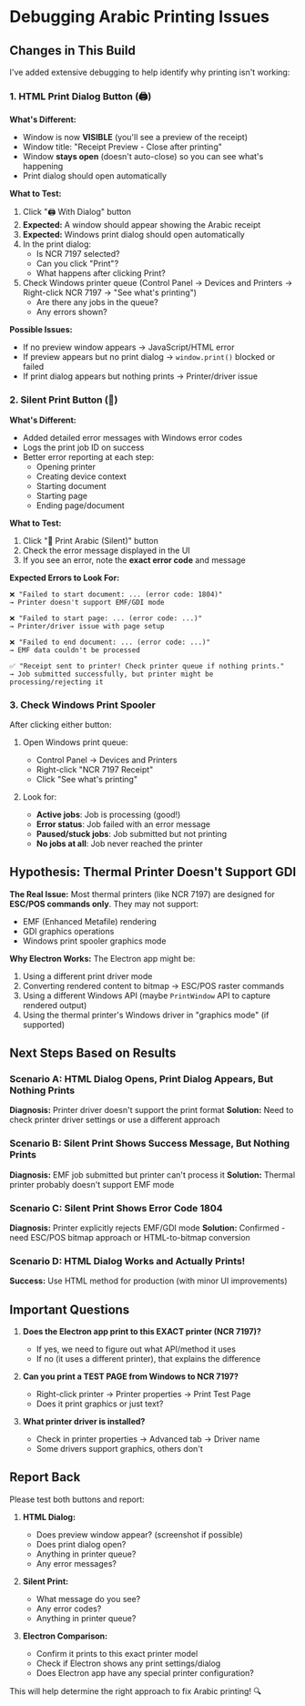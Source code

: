 # Debugging Arabic Printing Issues

## Changes in This Build

I've added extensive debugging to help identify why printing isn't working:

### 1. HTML Print Dialog Button (🖨️)
**What's Different:**
- Window is now **VISIBLE** (you'll see a preview of the receipt)
- Window title: "Receipt Preview - Close after printing"
- Window **stays open** (doesn't auto-close) so you can see what's happening
- Print dialog should open automatically

**What to Test:**
1. Click "🖨️ With Dialog" button
2. **Expected:** A window should appear showing the Arabic receipt
3. **Expected:** Windows print dialog should open automatically
4. In the print dialog:
   - Is NCR 7197 selected?
   - Can you click "Print"?
   - What happens after clicking Print?
5. Check Windows printer queue (Control Panel → Devices and Printers → Right-click NCR 7197 → "See what's printing")
   - Are there any jobs in the queue?
   - Any errors shown?

**Possible Issues:**
- If no preview window appears → JavaScript/HTML error
- If preview appears but no print dialog → `window.print()` blocked or failed
- If print dialog appears but nothing prints → Printer/driver issue

### 2. Silent Print Button (🚀)
**What's Different:**
- Added detailed error messages with Windows error codes
- Logs the print job ID on success
- Better error reporting at each step:
  - Opening printer
  - Creating device context
  - Starting document
  - Starting page
  - Ending page/document

**What to Test:**
1. Click "🚀 Print Arabic (Silent)" button
2. Check the error message displayed in the UI
3. If you see an error, note the **exact error code** and message

**Expected Errors to Look For:**

```
❌ "Failed to start document: ... (error code: 1804)"
→ Printer doesn't support EMF/GDI mode

❌ "Failed to start page: ... (error code: ...)"
→ Printer/driver issue with page setup

❌ "Failed to end document: ... (error code: ...)"
→ EMF data couldn't be processed

✅ "Receipt sent to printer! Check printer queue if nothing prints."
→ Job submitted successfully, but printer might be processing/rejecting it
```

### 3. Check Windows Print Spooler

After clicking either button:

1. Open Windows print queue:
   - Control Panel → Devices and Printers
   - Right-click "NCR 7197 Receipt"
   - Click "See what's printing"

2. Look for:
   - **Active jobs**: Job is processing (good!)
   - **Error status**: Job failed with an error message
   - **Paused/stuck jobs**: Job submitted but not printing
   - **No jobs at all**: Job never reached the printer

## Hypothesis: Thermal Printer Doesn't Support GDI

**The Real Issue:**
Most thermal printers (like NCR 7197) are designed for **ESC/POS commands only**. They may not support:
- EMF (Enhanced Metafile) rendering
- GDI graphics operations
- Windows print spooler graphics mode

**Why Electron Works:**
The Electron app might be:
1. Using a different print driver mode
2. Converting rendered content to bitmap → ESC/POS raster commands
3. Using a different Windows API (maybe `PrintWindow` API to capture rendered output)
4. Using the thermal printer's Windows driver in "graphics mode" (if supported)

## Next Steps Based on Results

### Scenario A: HTML Dialog Opens, Print Dialog Appears, But Nothing Prints
**Diagnosis:** Printer driver doesn't support the print format
**Solution:** Need to check printer driver settings or use a different approach

### Scenario B: Silent Print Shows Success Message, But Nothing Prints
**Diagnosis:** EMF job submitted but printer can't process it
**Solution:** Thermal printer probably doesn't support EMF mode

### Scenario C: Silent Print Shows Error Code 1804
**Diagnosis:** Printer explicitly rejects EMF/GDI mode
**Solution:** Confirmed - need ESC/POS bitmap approach or HTML-to-bitmap conversion

### Scenario D: HTML Dialog Works and Actually Prints!
**Success:** Use HTML method for production (with minor UI improvements)

## Important Questions

1. **Does the Electron app print to this EXACT printer (NCR 7197)?**
   - If yes, we need to figure out what API/method it uses
   - If no (it uses a different printer), that explains the difference

2. **Can you print a TEST PAGE from Windows to NCR 7197?**
   - Right-click printer → Printer properties → Print Test Page
   - Does it print graphics or just text?

3. **What printer driver is installed?**
   - Check in printer properties → Advanced tab → Driver name
   - Some drivers support graphics, others don't

## Report Back

Please test both buttons and report:

1. **HTML Dialog:**
   - Does preview window appear? (screenshot if possible)
   - Does print dialog open?
   - Anything in printer queue?
   - Any error messages?

2. **Silent Print:**
   - What message do you see?
   - Any error codes?
   - Anything in printer queue?

3. **Electron Comparison:**
   - Confirm it prints to this exact printer model
   - Check if Electron shows any print settings/dialog
   - Does Electron app have any special printer configuration?

This will help determine the right approach to fix Arabic printing! 🔍

